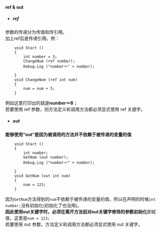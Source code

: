 #### ref & out
* ##### ref
参数的传递分为传值和传引用。  
加上ref后是传递引用。例：

		void Start ()
	    {
	        int number = 3;
	        ChangeNum (ref number);
	        Debug.Log ("number＝" + number);
	
	    }
	    void ChangeNum (ref int num)
	    {
	        num = num + 5;
	    }
例如这里打印出的就是**number＝8**；   
若要使用 ref 参数，则方法定义和调用方法都必须显式使用 ref 关键字。
* ##### out
**能够使用“out“是因为被调用的方法并不依赖于被传递的变量的值**

		void Start ()
		{
		    int number;
		    GetNum (out number);
		    Debug.Log ("number＝" + number);
		
		}
		void GetNum (out int num)
		{
		    num = 123;
		}
因为`GetNum`方法得到的`num`不依赖于被传递的变量的值，所以在声明的时候`int number;`没有初始化(初始化了也没用)。  
**因此使用out关键字时，必须在离开方法前对out关键字修饰的参数初始化**即赋值，这里是`num = 123;`  
若要使用 out 参数，方法定义和调用方法都必须显式使用 out 关键字。
